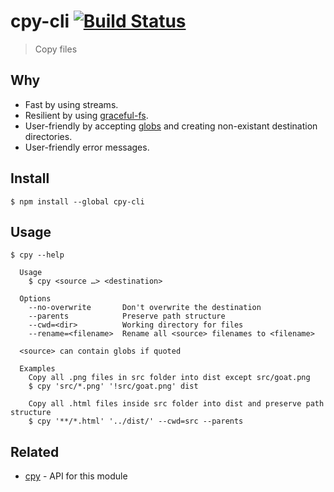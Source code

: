 # cpy-cli [![Build Status](https://travis-ci.org/sindresorhus/cpy-cli.svg?branch=master)](https://travis-ci.org/sindresorhus/cpy-cli)

> Copy files


## Why

- Fast by using streams.
- Resilient by using [graceful-fs](https://github.com/isaacs/node-graceful-fs).
- User-friendly by accepting [globs](https://github.com/sindresorhus/globby#globbing-patterns) and creating non-existant destination directories.
- User-friendly error messages.


## Install

```
$ npm install --global cpy-cli
```


## Usage

```
$ cpy --help

  Usage
    $ cpy <source …> <destination>

  Options
    --no-overwrite       Don't overwrite the destination
    --parents            Preserve path structure
    --cwd=<dir>          Working directory for files
    --rename=<filename>  Rename all <source> filenames to <filename>

  <source> can contain globs if quoted

  Examples
    Copy all .png files in src folder into dist except src/goat.png
    $ cpy 'src/*.png' '!src/goat.png' dist

    Copy all .html files inside src folder into dist and preserve path structure
    $ cpy '**/*.html' '../dist/' --cwd=src --parents
```


## Related

- [cpy](https://github.com/sindresorhus/cpy) - API for this module
